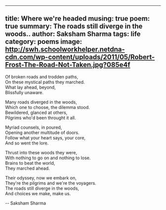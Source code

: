 -------
title: Where we're headed
musing: true
poem: true
summary: The roads still diverge in the woods..
author: Saksham Sharma
tags: life
category: poems
image: http://swh.schoolworkhelper.netdna-cdn.com/wp-content/uploads/2011/05/Robert-Frost-The-Road-Not-Taken.jpg?085e4f
-------

Of broken roads and trodden paths,  
On these mystical paths they marched.  
What lay ahead, beyond,  
Blissfully unaware.  

Many roads diverged in the woods,  
Which one to choose, the dilemma stood.  
Bewildered, glanced at others,  
Pilgrims who'd been throught it all.  

Myriad counsels, in poured,  
Opening another multitude of doors.  
Follow what your heart says, your core,  
And so went the lore.  

Thrust into these woods they were,  
With nothing to go on and nothing to lose.  
Brains to beat the world,  
They marched ahead.  

Their odyssey, now we embark on,  
They're the pilgrims and we're the voyagers.  
The roads still diverge in the woods,  
And choices we make, make us.  

-- Saksham Sharma
